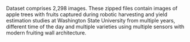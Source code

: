 Dataset comprises 2,298 images. These zipped files contain images of apple trees with fruits captured during robotic harvesting and yield estimation studies at Washington State University from multiple years, different time of the day and multiple varieties using multiple sensors with modern fruiting wall architecture.
